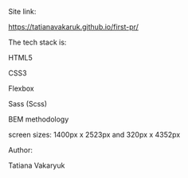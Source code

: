 Site link:

 https://tatianavakaruk.github.io/first-pr/

The tech stack is:

HTML5

CSS3

Flexbox

Sass (Scss)

BEM methodology

screen sizes: 1400px x 2523px and 320px x  4352px

Author:

Tatiana Vakaryuk
